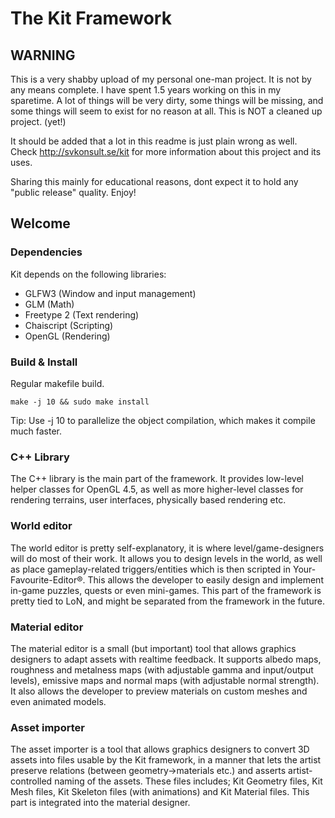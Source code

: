 # The Kit Framework

## WARNING

This is a very shabby upload of my personal one-man project. It is not by any means complete. I have spent 1.5 years working on this in my sparetime. A lot of things will be very dirty, some things will be missing, and some things will seem to exist for no reason at all. This is NOT a cleaned up project. (yet!)

It should be added that a lot in this readme is just plain wrong as well. Check http://svkonsult.se/kit for more information about this project and its uses.

Sharing this mainly for educational reasons, dont expect it to hold any "public release" quality. Enjoy!


## Welcome

### Dependencies

Kit depends on the following libraries:

* GLFW3 (Window and input management)
* GLM (Math)
* Freetype 2 (Text rendering)
* Chaiscript (Scripting)
* OpenGL (Rendering)

### Build & Install

Regular makefile build.

`make -j 10 && sudo make install`

Tip: Use -j 10 to parallelize the object compilation, which makes it compile much faster.

### C++ Library

The C++ library is the main part of the framework. It provides low-level helper classes for OpenGL 4.5, as well as more higher-level classes for rendering terrains, user interfaces, physically based rendering etc. 

### World editor

The world editor is pretty self-explanatory, it is where level/game-designers will do most of their work. It allows you to design levels in the world, as well as place gameplay-related triggers/entities which is then scripted in Your-Favourite-Editor®. This allows the developer to easily design and implement in-game puzzles, quests or even mini-games. This part of the framework is pretty tied to LoN, and might be separated from the framework in the future. 

### Material editor

The material editor is a small (but important) tool that allows graphics designers to adapt assets with realtime feedback. It supports albedo maps, roughness and metalness maps (with adjustable gamma and input/output levels), emissive maps and normal maps (with adjustable normal strength). It also allows the developer to preview materials on custom meshes and even animated models.

### Asset importer

The asset importer is a tool that allows graphics designers to convert 3D assets into files usable by the Kit framework, in a manner that lets the artist preserve relations (between geometry->materials etc.) and asserts artist-controlled naming of the assets. These files includes; Kit Geometry files, Kit Mesh files, Kit Skeleton files (with animations) and Kit Material files. This part is integrated into the material designer.
